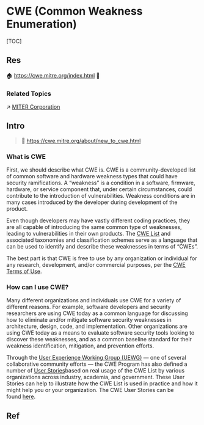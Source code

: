 # CWE (Common Weakness Enumeration)

[TOC]



## Res
🏠 https://cwe.mitre.org/index.html
🚧 


### Related Topics
↗ [MITER Corporation](../../../../../🗺%20CS%20Overview/Electronics%20&%20Information%20Technologies%20Business%20Fields%20Research/🛌%20Security%20Industry%20&%20Companies/MITER%20Corporation.md)



## Intro
> 🔗 https://cwe.mitre.org/about/new_to_cwe.html


### What is CWE
First, we should describe what CWE is. CWE is a community-developed list of common software and hardware weakness types that could have security ramifications. A “weakness” is a condition in a software, firmware, hardware, or service component that, under certain circumstances, could contribute to the introduction of vulnerabilities. Weakness conditions are in many cases introduced by the developer during development of the product.

Even though developers may have vastly different coding practices, they are all capable of introducing the same common type of weaknesses, leading to vulnerabilities in their own products. The [CWE List](https://cwe.mitre.org/data/index.html) and associated taxonomies and classification schemes serve as a language that can be used to identify and describe these weaknesses in terms of “CWEs”.

The best part is that CWE is free to use by any organization or individual for any research, development, and/or commercial purposes, per the [CWE Terms of Use](https://cwe.mitre.org/about/termsofuse.html).


### How can I use CWE?
Many different organizations and individuals use CWE for a variety of different reasons. For example, software developers and security researchers are using CWE today as a common language for discussing how to eliminate and/or mitigate software security weaknesses in architecture, design, code, and implementation. Other organizations are using CWE today as a means to evaluate software security tools looking to discover these weaknesses, and as a common baseline standard for their weakness identification, mitigation, and prevention efforts.

Through the [User Experience Working Group (UEWG)](https://cwe.mitre.org/community/working_groups.html#ue_wg) — one of several collaborative community efforts — the CWE Program has also defined a number of [User Stories](https://cwe.mitre.org/about/user_stories.html)based on real usage of the CWE List by various organizations across industry, academia, and government. These User Stories can help to illustrate how the CWE List is used in practice and how it might help you or your organization. The CWE User Stories can be found [here](https://cwe.mitre.org/about/user_stories.html).



## Ref
